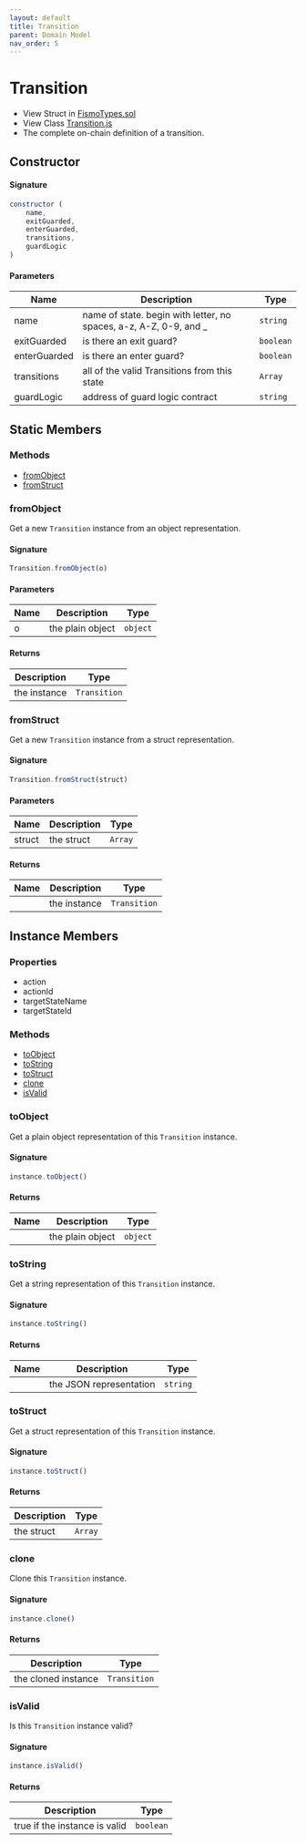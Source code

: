 ```yaml
---
layout: default
title: Transition
parent: Domain Model
nav_order: 5
---
```

# Transition
* View Struct in [FismoTypes.sol](https://github.com/cliffhall/Fismo/blob/main/contracts/domain/FismoTypes.sol#L42)
* View Class [Transition.js](https://github.com/cliffhall/Fismo/blob/main/scripts/domain/entity/Transition.js)
* The complete on-chain definition of a transition.

## Constructor
#### Signature

```javascript
constructor (
    name, 
    exitGuarded, 
    enterGuarded, 
    transitions, 
    guardLogic
)
```

#### Parameters

| Name          | Description                                                       | Type    |
|---------------|-------------------------------------------------------------------|---------|
| name          | name of state. begin with letter, no spaces, a-z, A-Z, 0-9, and _ | `string`  |
| exitGuarded   | is there an exit guard?                                           | `boolean` |
| enterGuarded  | is there an enter guard?                                          | `boolean` |
| transitions   | all of the valid Transitions from this state                      | `Array`   |
| guardLogic    | address of guard logic contract  | `string`  |

## Static Members
### Methods
* [fromObject](#fromobject)
* [fromStruct](#fromstruct)

### fromObject
Get a new `Transition` instance from an object representation.

#### Signature
```javascript
Transition.fromObject(o)
```
#### Parameters

| Name     | Description      | Type   |
|----------|------------------|--------|
| o        | the plain object | `object` | 

#### Returns

| Description       | Type           |
|-------------------|----------------|
| the instance | `Transition` | 

### fromStruct
Get a new `Transition` instance from a struct representation.

#### Signature
```javascript
Transition.fromStruct(struct)
```
#### Parameters

| Name   | Description | Type  |
|--------|-------------|-------|
| struct | the struct  | `Array` | 

#### Returns

| Name    | Description       | Type           |
|---------|-------------------|----------------|
|         | the instance | `Transition` |

## Instance Members
### Properties
* action
* actionId
* targetStateName
* targetStateId

### Methods
* [toObject](#toobject)
* [toString](#tostring)
* [toStruct](#tostruct)
* [clone](#clone)
* [isValid](#isvalid)

### toObject
Get a plain object representation of this `Transition` instance.

#### Signature
```javascript
instance.toObject()
```

#### Returns

| Name    | Description      | Type   |
|---------|------------------|--------|
|         | the plain object | `object` | 

### toString
Get a string representation of this `Transition` instance.

#### Signature
```javascript
instance.toString()
```

#### Returns

| Name    | Description              | Type   |
|---------|--------------------------|--------|
|         | the JSON representation | `string` | 

### toStruct
Get a struct representation of this `Transition` instance.

#### Signature
```javascript
instance.toStruct()
```

#### Returns

| Description | Type  |
|-------------|-------|
| the struct  | `Array` | 

### clone
Clone this `Transition` instance.

#### Signature
```javascript
instance.clone()
```

#### Returns

| Description         | Type           |
|---------------------|----------------|
| the cloned instance | `Transition` | 

### isValid
Is this `Transition` instance valid?

#### Signature
```javascript
instance.isValid()
```

#### Returns

| Description                   | Type    |
|-------------------------------|---------|
| true if the instance is valid | `boolean` | 
